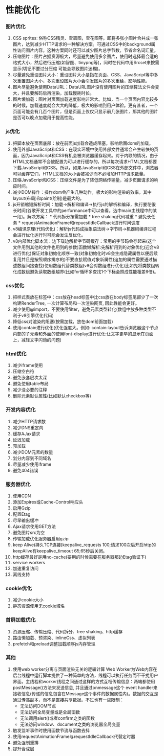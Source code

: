 # 性能优化

### 图片优化
  1. CSS sprites: 俗称CSS精灵、雪碧图，雪花图等。即将多张小图片合并成一张图片，达到减少HTTP请求的一种解决方案。可通过CSS中的background属性访问图片内容。这种方案同时还可以减少图片总字节数，节省命名词汇量。
  2. 压缩图片：图片占据资源极大，尽量避免使用多余图片，使用时选择最合适的格式大小，然后进行压缩(如智图、tinypng等)，同时在代码中用Srcset来按需显示(切记不要过分压缩 可能会导致图片迷糊)。
  3. 尽量避免重设图片大小：重设图片大小是指在页面、CSS、JavaScript等中多次重置图片大小，多次重设图片大小会引发图片的多次重绘，影响性能。
  4. 图片尽量避免使用DataURL：DataURL图片没有使用图片的压缩算法文件会变大，并且要解码后再渲染，加载慢耗时长。
  5. 图片懒加载：图片对页面加载速度影响非常大。比如，当一个页面内容比较多的时候，加载速度就会大大的降低，极大的影响到用户体验。更有甚者，一个页面可能会有几百个图片，但是页面上仅仅只显示前几张图片，那其他的图片是否可以晚点加载用于提高性能。

### js优化
  1. 把脚本放在页面底部：放在前面js加载会造成阻塞，影响后面dom的加载。
  2. 使用外部JavaScript和CSS：在现实环境中使用外部文件通常会产生较快的页面，因为JavaScript和CSS有机会被浏览器缓存起来。对于内联的情况，由于HTML文档通常不会被配置为可以进行缓存的，所以每次请求HTML文档都要下载JavaScript和CSS。所以，如果JavaScript和CSS在外部文件中，浏览器可以缓存它们，HTML文档的大小会被减少而不必增加HTTP请求数量。
  3. 压缩JavaScript和CSS：压缩文件是为了降低网络传输量，减少页面请求的响应时间。
  4. 减少DOM操作：操作dom会产生几种动作，极大的影响渲染的效率。其中layout(布局)和paint(绘制)是最大的。
  5. js开销缩短解析时间：加载->解析和编译->执行js的解析和编译，执行要花很长时间(谷歌开发工具中的performance中可以查看。选中main主线程中的某一段)。解决方案：
    * 代码拆分按需加载
    * tree shaking代码减重
    * 避免长任务
    * requestAnimationFrame和repuestIdleCallback进行时间调度
  6. v8编译原理(代码优化)：解析js代码成抽象语法树->字节码->机器码编译过程会进行优化运行时可能会发生反优化。
  7. v8内部优化脚本流：边下载边解析字节码缓存：常用的字节码会存起来(这个文件用到其他的文件也用到的参数)函数懒解析:先解析用到的对象优化(迎合v8进行优化)保证对象初始化顺序一致(对象初始化时v8会生成隐藏属性以便后续复用并且是按照顺序排序的)不要直接赋值对象新属性(追加的属性需要通过描述数组间接查找)使用数组代替类数组(v8会对数组进行优化)比如先将类数组转化成数组避免读取数组越界(比如for循环多查找1个下标会照成性能相差6倍)。

### css优化
  1. 把样式表放在标签中：css放在head标签中比css放在body标签尾部少了一次构建RenderTree, 一次计算布局和一次渲染网页, 因此性能会更好。
  2. 减少使用@import，不要使用filter，避免元素类型转化(数组中放多种类型不利于v8引擎优化代码)
  3. 降低css对渲染的阻塞(按需加载，放在dom前面加载)
  4. 使用contain进行优化(优化强度大。例如: contain:layout告诉浏览器这个节点内部的子元素和外面的使用font-display进行优化:让文字更早的显示在页面上，减轻文字闪动的问题)

### html优化
  1. 减少iframe使用
  2. 压缩空白符
  3. 避免嵌套层次太深
  4. 避免使用table布局
  5. 减少没必要的注释
  6. 删除元素默认属性(比如默认checkbox等)

### 开发内容优化
  1. 减少HTTP请求数
  2. 减少DNS重定向
  3. 缓存AJax请求
  4. 延迟加载
  5. 预加载
  6. 减少DOM元素的数量
  7. 划分内容到不同域名
  8. 尽量减少使用iframe
  9. 避免404错误

### 服务器优化
  1. 使用CDN
  2. 添加Expires或Cache-Control响应头
  3. 启用Gzip
  4. 配置Etag
  5. 尽早输出缓冲
  6. Ajax请求使用GET方法
  7. 避免图片src为空
  8. 传输加载优化服务器启用gzip
  9. keep Alive(持久TCP连接)keepalive_requests 100;请求100次后开启http的keepAlive有keepalive_timeout 65;65秒后关闭。
  10. http缓存最好是用no-cache(要用的时候需要在服务器那边Etag验证下)
  11. service workers
  12. 加速重复访问
  13. 离线支持

### cookie优化
  1. 减少cookie大小
  2. 静态资源使用无cookie域名

### 首屏加载优化
  1. 资源压缩、传输压缩、代码拆分、tree shaking、http缓存
  2. 路由懒加载、预渲染、inlineCss、虚拟列表
  3. prefetch和preload调整加载顺序js内存管理

### 其他
  1. 使用web worker分离与页面渲染无关的逻辑计算
    Web Worker为Web内容在后台线程中运行脚本提供了一种简单的方法，线程可以执行任务而不干扰用户界面。主线程和worker线程之间通过这样的方式互相传输信息：两端都使用postMessage()方法来发送信息, 并且通过onmessage这个 event handler来接收信息(传递的信息包含在Message这个事件的数据属性内)。数据的交互是通过传递副本，而不是直接共享数据。不过也有一些限制：
      * 无法访问DOM节点
      * 无法访问全局变量或是全局函数
      * 无法调用alert()或者confirm之类的函数
      * 无法访问window、document之类的浏览器全局变量
  2. 触发监听事件时使用函数节流与函数去抖
  3. 使用requestAnimationFrame与requestIdleCallback代替定时器
  4. 避免强制重排
  5. 提升合成层